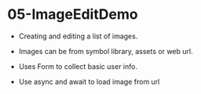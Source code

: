 # 05-ImageEditDemo

- Creating and editing a list of images.

- Images can be from symbol library, assets or web url.

- Uses Form to collect basic user info.

- Use async and await to load image from url

